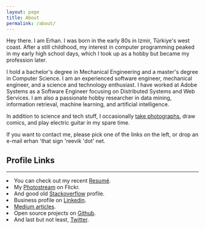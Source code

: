 ```yaml
---
layout: page
title: About
permalink: /about/
---
```


Hey there. I am Erhan. I was born in the early 80s in Izmir, Türkiye's west coast. After a still childhood, my interest in computer programming peaked in my early high school days, which I took up as a hobby but became my profession later.

I hold a bachelor's degree in Mechanical Engineering and a master's degree in Computer Science. I am an experienced software engineer, mechanical engineer, and a science and technology enthusiast. I have worked at Adobe Systems as a Software Engineer focusing on Distributed Systems and Web Services. I am also a passionate hobby researcher in data mining, information retrieval, machine learning, and artificial intelligence. 

In addition to science and tech stuff, I occasionally <a href="https://www.flickr.com/photos/bagdemir/">take photographs</a>, draw comics, and play electric guitar in my spare time.

If you want to contact me, please pick one of the links on the left, or drop an e-mail erhan 'that sign 'reevik 'dot' net.

**Profile Links**
---
<hr/>

<li>You can check out my recent <a href="/assets/resume.pdf">Resumé</a>.</li>
<li>My <a href="https://www.flickr.com/photos/bagdemir/">Photostream</a> on Flickr.</li>
<li>And good old <a href="https://stackoverflow.com/users/481863/erhan-bagdemir">Stackoverflow</a> profile.</li>
<li>Business profile on <a href="https://www.linkedin.com/in/erhan-bagdemir/">Linkedin</a>.</li>
<li><a href="https://medium.com/@bagdemir">Medium articles</a>.</li>
<li>Open source projects on <a href="https://github.com/reevik">Github</a>.</li>
<li>And last but not least, <a href="https://twitter.com/reevik">Twitter</a>.
<br/>
<br/>